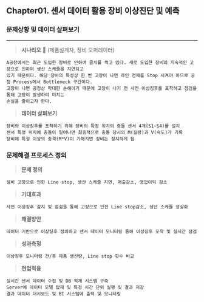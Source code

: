 ## Chapter01. 센서 데이터 활용 장비 이상진단 및 예측

### **문제상황 및 데이터 살펴보기**
---
> **시나리오** 👷 (제품설계자, 장비 오퍼레이터)

```
A공장에서는 최근 도입한 장비로 인하여 골치를 썩고 있다. 새로 도입한 장비의 지속적인 고장으로 인하여 생산 스케줄을 지연되고  
있기 때문이다. 해당 장비의 특성상 한 번 고장이 나면 라인 전체를 Stop 시켜야 하므로 공정 Process에서 Bottleneck 구간이다.  
고장이 나면 공정상 막대한 손해이기 때문에 고장이 나기 전 사전 이상징후를 포착하고 점검을 통해 고장이 발생하여 미치는
손실을 줄이고자 한다.
```

> **데이터 살펴보기**
```
장비의 이상징후를 포착하기 위해 장비의 특정 위치의 충돌 센서 4개(S1~S4)를 설치
센서 특정 위치에 충돌이 일어나면 최종적으로 충돌 당시의 M(질량)과 V(속도)가 기록
장비에 특정 이상의 충격(M*V)이 가해지면 장비는 정지하게 됨
```


### **문제해결 프로세스 정의**
> **문제 정의**
```
설비 고장으로 인한 Line stop, 생산 스케줄 지연, 매출감소, 영업이익 감소
```  
> **기대효과**
```
사전 이상징후 감지 및 점검을 통해 고장으로 인한 Line stop감소, 생산 스케줄 정상화
```
> **해결방안**
```
데이터 기반으로 이상징후 정의하고 센서 데이터 모니터링 통해 이상징후 포착 및 실시간 점검
```
> **성과측정**  

```
이상징후 모니터링 전/후 제품 생산량, Line stop 횟수 비교
```

> **현업적용**  

```
실시간 센서 데이터 수집 및 DB 적재 시스템 구축  
Server에 데이터 모델 탑재 및 특정 시간 단위 실행 및 결과 저장  
결과 데이터 대시보드 및 BI 시스템에 출력 및 모니터링
```
